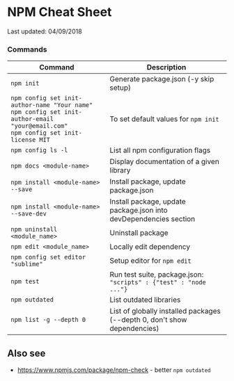 # NPM Cheat Sheet

Last updated: 04/09/2018

### Commands

| Command                                   | Description                                                           |
| ---                                       | ---                                                                   |
| `npm init`                                | Generate package.json (-y skip setup)                                 |
| `npm config set init-author-name "Your name"`<br/>`npm config set init-author-email "your@email.com"`<br/>`npm config set init-license MIT`                                | To set default values for `npm init`                                                |
| `npm config ls -l`                        | List all npm configuration flags                                      |
| `npm docs <module-name>`                  | Display documentation of a given library                              |
| `npm install <module-name> --save`        | Install package, update package.json                                  |
| `npm install <module-name> --save-dev`    | Install package, update package.json into devDependencies section     |
| `npm uninstall <module_name>`             | Uninstall package                                                     |
| `npm edit <module_name>`                  | Locally edit dependency                                               |
| `npm config set editor "sublime"`         | Setup editor for `npm edit`                                           |
| `npm test`                                | Run test suite, package.json: `"scripts" : {"test" : "node ..."}`     |
| `npm outdated`                            | List outdated libraries                                               |
| `npm list -g --depth 0`                   | List of globally installed packages (--depth 0, don't show dependencies)                                               |

## Also see
* https://www.npmjs.com/package/npm-check - better `npm outdated`